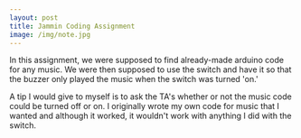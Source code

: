```yaml
---
layout: post
title: Jammin Coding Assignment
image: /img/note.jpg
---
```


In this assignment, we were supposed to find already-made arduino code for any music. We were then supposed to use the switch and have it so that the buzzer only played the music when the switch was turned 'on.' 

A tip I would give to myself is to ask the TA's whether or not the music code could be turned off or on. I originally wrote my own code for music that I wanted and although it worked, it wouldn't work with anything I did with the switch. 
